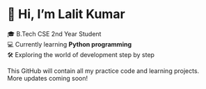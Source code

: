 # 👋 Hi, I’m Lalit Kumar

🎓 B.Tech CSE 2nd Year Student  
💻 Currently learning **Python programming**  
🛠️ Exploring the world of development step by step

This GitHub will contain all my practice code and learning projects.  
More updates coming soon!
